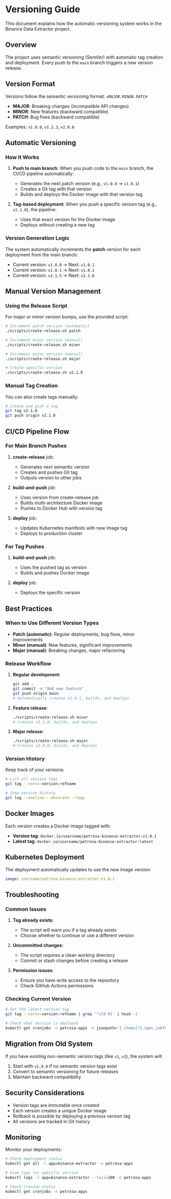 # Versioning Guide

This document explains how the automatic versioning system works in the Binance Data Extractor project.

## Overview

The project uses semantic versioning (SemVer) with automatic tag creation and deployment. Every push to the `main` branch triggers a new version release.

## Version Format

Versions follow the semantic versioning format: `vMAJOR.MINOR.PATCH`

- **MAJOR**: Breaking changes (incompatible API changes)
- **MINOR**: New features (backward compatible)
- **PATCH**: Bug fixes (backward compatible)

Examples: `v1.0.0`, `v1.2.3`, `v2.0.0`

## Automatic Versioning

### How It Works

1. **Push to main branch**: When you push code to the `main` branch, the CI/CD pipeline automatically:
   - Generates the next patch version (e.g., `v1.0.0` → `v1.0.1`)
   - Creates a Git tag with that version
   - Builds and deploys the Docker image with that version tag

2. **Tag-based deployment**: When you push a specific version tag (e.g., `v2.1.0`), the pipeline:
   - Uses that exact version for the Docker image
   - Deploys without creating a new tag

### Version Generation Logic

The system automatically increments the **patch** version for each deployment from the main branch:

- Current version: `v1.0.0` → Next: `v1.0.1`
- Current version: `v1.0.1` → Next: `v1.0.2`
- Current version: `v2.1.5` → Next: `v2.1.6`

## Manual Version Management

### Using the Release Script

For major or minor version bumps, use the provided script:

```bash
# Increment patch version (automatic)
./scripts/create-release.sh patch

# Increment minor version (manual)
./scripts/create-release.sh minor

# Increment major version (manual)
./scripts/create-release.sh major

# Create specific version
./scripts/create-release.sh v2.1.0
```

### Manual Tag Creation

You can also create tags manually:

```bash
# Create and push a tag
git tag v2.1.0
git push origin v2.1.0
```

## CI/CD Pipeline Flow

### For Main Branch Pushes

1. **create-release** job:
   - Generates next semantic version
   - Creates and pushes Git tag
   - Outputs version to other jobs

2. **build-and-push** job:
   - Uses version from create-release job
   - Builds multi-architecture Docker image
   - Pushes to Docker Hub with version tag

3. **deploy** job:
   - Updates Kubernetes manifests with new image tag
   - Deploys to production cluster

### For Tag Pushes

1. **build-and-push** job:
   - Uses the pushed tag as version
   - Builds and pushes Docker image

2. **deploy** job:
   - Deploys the specific version

## Best Practices

### When to Use Different Version Types

- **Patch (automatic)**: Regular deployments, bug fixes, minor improvements
- **Minor (manual)**: New features, significant improvements
- **Major (manual)**: Breaking changes, major refactoring

### Release Workflow

1. **Regular development**:
   ```bash
   git add .
   git commit -m "Add new feature"
   git push origin main
   # Automatically creates v1.0.1, builds, and deploys
   ```

2. **Feature release**:
   ```bash
   ./scripts/create-release.sh minor
   # Creates v1.1.0, builds, and deploys
   ```

3. **Major release**:
   ```bash
   ./scripts/create-release.sh major
   # Creates v2.0.0, builds, and deploys
   ```

### Version History

Keep track of your versions:

```bash
# List all version tags
git tag --sort=-version:refname

# Show version history
git log --oneline --decorate --tags
```

## Docker Images

Each version creates a Docker image tagged with:

- **Version tag**: `docker.io/username/petrosa-binance-extractor:v1.0.1`
- **Latest tag**: `docker.io/username/petrosa-binance-extractor:latest`

## Kubernetes Deployment

The deployment automatically updates to use the new image version:

```yaml
image: username/petrosa-binance-extractor:v1.0.1
```

## Troubleshooting

### Common Issues

1. **Tag already exists**:
   - The script will warn you if a tag already exists
   - Choose whether to continue or use a different version

2. **Uncommitted changes**:
   - The script requires a clean working directory
   - Commit or stash changes before creating a release

3. **Permission issues**:
   - Ensure you have write access to the repository
   - Check GitHub Actions permissions

### Checking Current Version

```bash
# Get the latest version tag
git tag --sort=-version:refname | grep '^v[0-9]' | head -1

# Check what version is deployed
kubectl get cronjobs -n petrosa-apps -o jsonpath='{.items[*].spec.jobTemplate.spec.template.spec.containers[*].image}'
```

## Migration from Old System

If you have existing non-semantic version tags (like `v1`, `v2`), the system will:

1. Start with `v1.0.0` if no semantic version tags exist
2. Convert to semantic versioning for future releases
3. Maintain backward compatibility

## Security Considerations

- Version tags are immutable once created
- Each version creates a unique Docker image
- Rollback is possible by deploying a previous version tag
- All versions are tracked in Git history

## Monitoring

Monitor your deployments:

```bash
# Check deployment status
kubectl get all -l app=binance-extractor -n petrosa-apps

# View logs for specific version
kubectl logs -l app=binance-extractor --tail=100 -n petrosa-apps

# Check CronJob status
kubectl get cronjobs -n petrosa-apps
``` 
